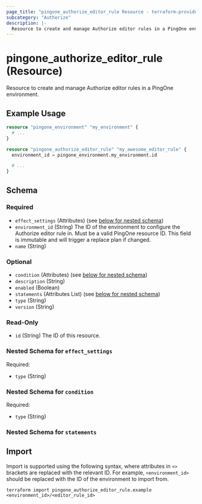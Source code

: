 ```yaml
---
page_title: "pingone_authorize_editor_rule Resource - terraform-provider-pingone"
subcategory: "Authorize"
description: |-
  Resource to create and manage Authorize editor rules in a PingOne environment.
---
```


# pingone_authorize_editor_rule (Resource)

Resource to create and manage Authorize editor rules in a PingOne environment.

## Example Usage

```terraform
resource "pingone_environment" "my_environment" {
  # ...
}

resource "pingone_authorize_editor_rule" "my_awesome_editor_rule" {
  environment_id = pingone_environment.my_environment.id

  # ...
}
```

<!-- schema generated by tfplugindocs -->
## Schema

### Required

- `effect_settings` (Attributes) (see [below for nested schema](#nestedatt--effect_settings))
- `environment_id` (String) The ID of the environment to configure the Authorize editor rule in.  Must be a valid PingOne resource ID.  This field is immutable and will trigger a replace plan if changed.
- `name` (String)

### Optional

- `condition` (Attributes) (see [below for nested schema](#nestedatt--condition))
- `description` (String)
- `enabled` (Boolean)
- `statements` (Attributes List) (see [below for nested schema](#nestedatt--statements))
- `type` (String)
- `version` (String)

### Read-Only

- `id` (String) The ID of this resource.

<a id="nestedatt--effect_settings"></a>
### Nested Schema for `effect_settings`

Required:

- `type` (String)


<a id="nestedatt--condition"></a>
### Nested Schema for `condition`

Required:

- `type` (String)


<a id="nestedatt--statements"></a>
### Nested Schema for `statements`

## Import

Import is supported using the following syntax, where attributes in `<>` brackets are replaced with the relevant ID.  For example, `<environment_id>` should be replaced with the ID of the environment to import from.

```shell
terraform import pingone_authorize_editor_rule.example <environment_id>/<editor_rule_id>
```
